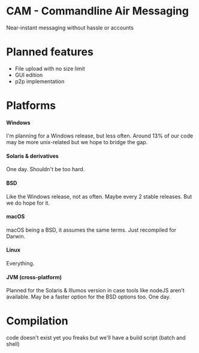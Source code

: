 # CAM - Commandline Air Messaging
Near-instant messaging without hassle or accounts
# Planned features
- File upload with no size limit
- GUI edition
- p2p implementation
# Platforms
#### Windows
I'm planning for a Windows release, but less often.
Around 13% of our code may be more unix-related but we hope to bridge the gap.
#### Solaris & derivatives
One day. Shouldn't be too hard.
#### BSD
Like the Windows release, not as often. Maybe every 2 stable releases.
But we do hope for it.
#### macOS
macOS being a BSD, it assumes the same terms. Just recompiled for Darwin.
#### Linux
Everything.
#### JVM (cross-platform)
Planned for the Solaris & Illumos version in case tools like nodeJS aren't available.
May be a faster option for the BSD options too.
One day.
# Compilation
code doesn't exist yet you freaks
but we'll have a build script (batch and shell)

